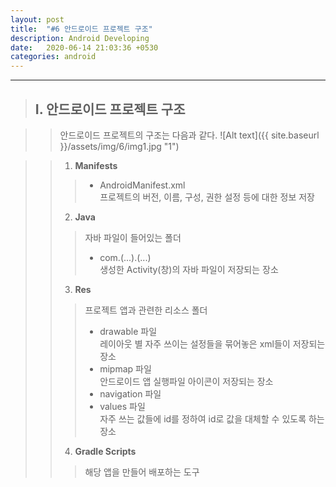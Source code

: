 ```yaml
---
layout: post
title:  "#6 안드로이드 프로젝트 구조"
description: Android Developing
date:   2020-06-14 21:03:36 +0530
categories: android
---
```


* * * 

> ## I. 안드로이드 프로젝트 구조   
   
>   > 안드로이드 프로젝트의 구조는 다음과 같다.
![Alt text]({{ site.baseurl }}/assets/img/6/img1.jpg "1")   

>   > 1. **Manifests**  
>   >   > - AndroidManifest.xml   
>   >   >  프로젝트의 버전, 이름, 구성, 권한 설정 등에 대한 정보 저장
>   > 2. **Java**   
>   >   > 자바 파일이 들어있는 폴더
>   >   > - com.(...).(...)   
 생성한 Activity(창)의 자바 파일이 저장되는 장소
>   > 3. **Res**   
>   >   > 프로젝트 앱과 관련한 리소스 폴더
>   >   > - drawable 파일   
 레이아웃 별 자주 쓰이는 설정들을 묶어놓은 xml들이 저장되는 장소   
>   >   > - mipmap 파일   
 안드로이드 앱 실행파일 아이콘이 저장되는 장소
>   >   > - navigation 파일   
>   >   > - values 파일   
 자주 쓰는 값들에 id를 정하여 id로 값을 대체할 수 있도록 하는 장소
>   > 4. **Gradle Scripts**
>   >   > 해당 앱을 만들어 배포하는 도구
